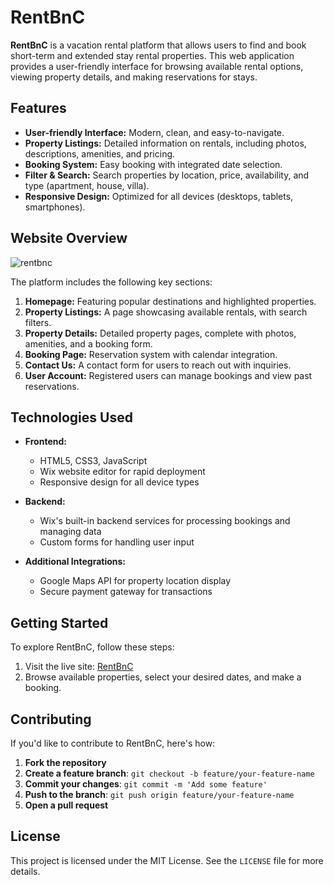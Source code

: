 # RentBnC

**RentBnC** is a vacation rental platform that allows users to find and book short-term and extended stay rental properties. This web application provides a user-friendly interface for browsing available rental options, viewing property details, and making reservations for stays.

## Features

- **User-friendly Interface:** Modern, clean, and easy-to-navigate.
- **Property Listings:** Detailed information on rentals, including photos, descriptions, amenities, and pricing.
- **Booking System:** Easy booking with integrated date selection.
- **Filter & Search:** Search properties by location, price, availability, and type (apartment, house, villa).
- **Responsive Design:** Optimized for all devices (desktops, tablets, smartphones).

## Website Overview

![rentbnc](https://github.com/user-attachments/assets/17301b0c-3246-47b2-b360-42974d758626)

The platform includes the following key sections:

1. **Homepage:** Featuring popular destinations and highlighted properties.
2. **Property Listings:** A page showcasing available rentals, with search filters.
3. **Property Details:** Detailed property pages, complete with photos, amenities, and a booking form.
4. **Booking Page:** Reservation system with calendar integration.
5. **Contact Us:** A contact form for users to reach out with inquiries.
6. **User Account:** Registered users can manage bookings and view past reservations.

## Technologies Used

- **Frontend:**
  - HTML5, CSS3, JavaScript
  - Wix website editor for rapid deployment
  - Responsive design for all device types

- **Backend:**
  - Wix's built-in backend services for processing bookings and managing data
  - Custom forms for handling user input

- **Additional Integrations:**
  - Google Maps API for property location display
  - Secure payment gateway for transactions

## Getting Started

To explore RentBnC, follow these steps:

1. Visit the live site: [RentBnC](https://www.rentbnc.com)
2. Browse available properties, select your desired dates, and make a booking.

## Contributing

If you'd like to contribute to RentBnC, here's how:

1. **Fork the repository**
2. **Create a feature branch**: `git checkout -b feature/your-feature-name`
3. **Commit your changes**: `git commit -m 'Add some feature'`
4. **Push to the branch**: `git push origin feature/your-feature-name`
5. **Open a pull request**

## License

This project is licensed under the MIT License. See the `LICENSE` file for more details.
